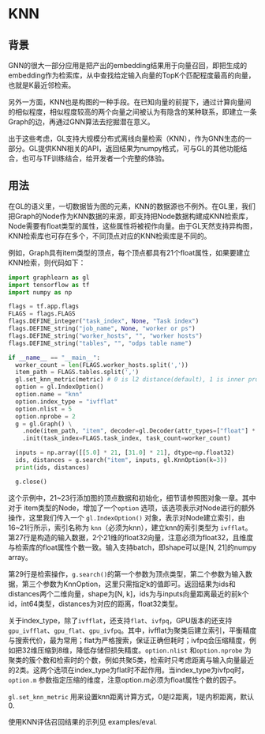# KNN
## 背景
GNN的很大一部分应用是把产出的embedding结果用于向量召回，即把生成的embedding作为检索库，从中查找给定输入向量的TopK个匹配程度最高的向量，也就是K最近邻检索。

另外一方面，KNN也是构图的一种手段。在已知向量的前提下，通过计算向量间的相似程度，相似程度较高的两个向量之间被认为有隐含的某种联系，即建立一条Graph的边，再通过GNN算法去挖掘潜在意义。

出于这些考虑，GL支持大规模分布式离线向量检索（KNN），作为GNN生态的一部分。GL提供KNN相关的API，返回结果为numpy格式，可与GL的其他功能结合，也可与TF训练结合，给开发者一个完整的体验。

## 用法
在GL的语义里，一切数据皆为图的元素，KNN的数据源也不例外。在GL里，我们把Graph的Node作为KNN数据的来源，即支持把Node数据构建成KNN检索库，Node需要有float类型的属性，这些属性将被视作向量。由于GL天然支持异构图，KNN检索库也可存在多个，不同顶点对应的KNN检索库是不同的。

例如，Graph具有item类型的顶点，每个顶点都具有21个float属性，如果要建立KNN检索，则代码如下：
```python
import graphlearn as gl
import tensorflow as tf
import numpy as np

flags = tf.app.flags
FLAGS = flags.FLAGS
flags.DEFINE_integer("task_index", None, "Task index")
flags.DEFINE_string("job_name", None, "worker or ps")
flags.DEFINE_string("worker_hosts", "", "worker hosts")
flags.DEFINE_string("tables", "", "odps table name")

if __name__ == "__main__":
  worker_count = len(FLAGS.worker_hosts.split(','))
  item_path = FLAGS.tables.split(',')
  gl.set_knn_metric(metric) # 0 is l2 distance(default), 1 is inner product.
  option = gl.IndexOption()
  option.name = "knn"
  option.index_type = "ivfflat"
  option.nlist = 5
  option.nprobe = 2
  g = gl.Graph() \
    .node(item_path, "item", decoder=gl.Decoder(attr_types=["float"] * 21), option=option) \
    .init(task_index=FLAGS.task_index, task_count=worker_count)

  inputs = np.array([[5.0] * 21, [31.0] * 21], dtype=np.float32)
  ids, distances = g.search("item", inputs, gl.KnnOption(k=3))
  print(ids, distances)

  g.close()
```
这个示例中，21~23行添加图的顶点数据和初始化，细节请参照图对象一章。其中对于 item类型的Node，增加了一个`option` 选项，该选项表示对Node进行的额外操作，这里我们传入一个 `gl.IndexOption()` 对象，表示对Node建立索引，由16~21行所示，索引名称为 `knn`（必须为knn），建立knn的索引类型为 `ivfflat`。第27行是构造的输入数据，2个21维的float32向量，注意必须为float32，且维度与检索库的float属性个数一致。输入支持batch，即shape可以是[N, 21]的numpy array。

第29行是检索操作，`g.search()`的第一个参数为顶点类型，第二个参数为输入数据，第三个参数为KnnOption，这里只需指定k的值即可。返回结果为ids和distances两个二维向量，shape为[N, k]，ids为与inputs向量距离最近的前k个id，int64类型，distances为对应的距离，float32类型。

关于index_type，除了`ivfflat`，还支持`flat`、`ivfpq`，GPU版本的还支持`gpu_ivfflat`、`gpu_flat`、`gpu_ivfpq`。其中，ivfflat为聚类后建立索引，平衡精度与搜索代价，最为常用；flat为严格搜索，保证正确但耗时；ivfpq会压缩精度，例如把32维压缩到8维，降低存储但损失精度。`option.nlist` 和`option.nprobe` 为聚类的簇个数和检索时的个数，例如共聚5类，检索时只考虑距离与输入向量最近的2类。这两个选项在index_type为flat时不起作用。当index_type为ivfpq时，`option.m` 参数指定压缩的维度，注意option.m必须为float属性个数的因子。

`gl.set_knn_metric` 用来设置knn距离计算方式，0是l2距离，1是内积距离，默认0.

使用KNN评估召回结果的示列见 examples/eval.